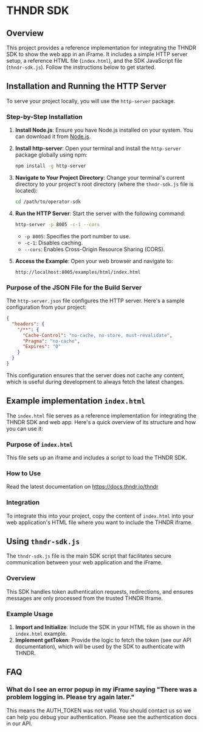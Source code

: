 # THNDR SDK

## Overview
This project provides a reference implementation for integrating the THNDR SDK to show the web app in an iFrame. It includes a simple HTTP server setup, a reference HTML file (`index.html`), and the SDK JavaScript file (`thndr-sdk.js`). Follow the instructions below to get started.

## Installation and Running the HTTP Server

To serve your project locally, you will use the `http-server` package.

### Step-by-Step Installation

1. **Install Node.js**: Ensure you have Node.js installed on your system. You can download it from [Node.js](https://nodejs.org/).

2. **Install http-server**: Open your terminal and install the `http-server` package globally using npm:
   ```sh
   npm install -g http-server
   ```

3. **Navigate to Your Project Directory**: Change your terminal's current directory to your project's root directory (where the `thndr-sdk.js` file is located):
   ```sh
   cd /path/to/operator-sdk
   ```

4. **Run the HTTP Server**: Start the server with the following command:
   ```sh
   http-server -p 8005 -c-1 --cors
   ```
   - `-p 8005`: Specifies the port number to use.
   - `-c-1`: Disables caching.
   - `--cors`: Enables Cross-Origin Resource Sharing (CORS).

5. **Access the Example**: Open your web browser and navigate to:
   ```
   http://localhost:8005/examples/html/index.html
   ```

### Purpose of the JSON File for the Build Server
The `http-server.json` file configures the HTTP server. Here's a sample configuration from your project:
```json
{
  "headers": {
    "/**": {
      "Cache-Control": "no-cache, no-store, must-revalidate",
      "Pragma": "no-cache",
      "Expires": "0"
    }
  }
}
```
This configuration ensures that the server does not cache any content, which is useful during development to always fetch the latest changes.

## Example implementation `index.html`

The `index.html` file serves as a reference implementation for integrating the THNDR SDK and web app. Here's a quick overview of its structure and how you can use it:

### Purpose of `index.html`
This file sets up an iframe and includes a script to load the THNDR SDK.

### How to Use
Read the latest documentation on https://docs.thndr.io/thndr

### Integration
To integrate this into your project, copy the content of `index.html` into your web application's HTML file where you want to include the THNDR iframe.

## Using `thndr-sdk.js`

The `thndr-sdk.js` file is the main SDK script that facilitates secure communication between your web application and the iFrame.

### Overview
This SDK handles token authentication requests, redirections, and ensures messages are only processed from the trusted THNDR Iframe.

### Example Usage
1. **Import and Initialize**: Include the SDK in your HTML file as shown in the `index.html` example.
2. **Implement getToken**: Provide the logic to fetch the token (see our API documentation), which will be used by the SDK to authenticate with THNDR.

## FAQ

### What do I see an error popup in my iFrame saying "There was a problem logging in. Please try again later."
This means the AUTH_TOKEN was not valid. You should contact us so we can help you debug your authentication. Please see the authentication docs in our API.